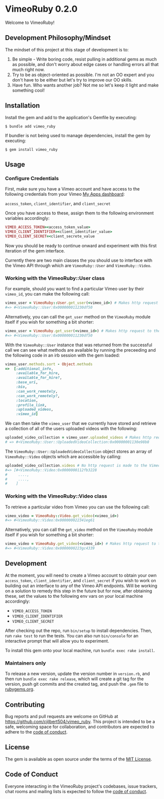 # VimeoRuby 0.2.0

Welcome to VimeoRuby!

## Development Philosophy/Mindset

The mindset of this project at this stage of development is to:
1. Be simple - Write boring code, resist pulling in additional gems as much as possible, and don't worry about edge cases or handling errors all that much right now.
2. Try to be as object-oriented as possible. I'm not an OO expert and you don't have to be either but let's try to improve our OO skills.
3. Have fun. Who wants another job? Not me so let's keep it light and make something cool!

## Installation

Install the gem and add to the application's Gemfile by executing:

    $ bundle add vimeo_ruby

If bundler is not being used to manage dependencies, install the gem by executing:

    $ gem install vimeo_ruby

## Usage

### Configure Credentials

First, make sure you have a Vimeo account and have access to the following credentials from your Vimeo [My Apps dashboard](https://developer.vimeo.com/apps):

`access_token`, `client_identifier`, and `client_secret`

Once you have access to these, assign them to the following environment variables accordingly:

```ruby
VIMEO_ACCESS_TOKEN=<access_token_value>
VIMEO_CLIENT_IDENTIFIER=<client_identifier_value>
VIMEO_CLIENT_SECRET=<client_secrete_value
```

Now you should be ready to continue onward and experiment with this first iteration of the gem interface.

Currently there are two main classes the you should use to interface with the Vimeo API through which are `VimeoRuby::User` and `VimeoRuby::Video`.

### Working with the VimeoRuby::User class

For example, should you want to find a particular Vimeo user by their `vimeo_id`, you can make the following call:
```ruby
vimeo_user = VimeoRuby::User.get_user(<vimeo_id>) # Makes http request to the Vimeo API
#=> #<VimeoRuby::User:0x000000011230df50
```

Alternatively, you can call the `get_user` method on the `VimeoRuby` module itself if you wish for something a bit shorter:
```ruby
vimeo_user = VimeoRuby.get_user(<vimeo_id>) # Makes http request to the Vimeo API
#=> #<VimeoRuby::User:0x000000011230df50
```

With the `VimeoRuby::User` instance that was returned from the successful call we can see what methods are available by running the preceeding and the following code in an irb session with the gem loaded:
```ruby
vimeo_user.methods.sort - Object.methods
=>  [:additional_info,
     :available_for_hire,
     :available_for_hire?,
     :base_uri,
     :bio,
     :can_work_remotely,
     :can_work_remotely?,
     :location,
     :profile_link,
     :uploaded_videos,
     :vimeo_id]
```

We can then take the `vimeo_user` that we currently have stored and retrieve a collection of all of the users uploaded videos with the following:
```ruby
uploaded_video_collection = vimeo_user.uploaded_videos # Makes http request to the Vimeo API
# => #<VimeoRuby::User::UploadedVideoCollection:0x00000001130e98b8
```

The `VimeoRuby::User::UploadedVideoCollection` object stores an array of `VimeoRuby::Video` objects which are accessible by calling:
```ruby
uploaded_video_collection.videos # No http request is made to the Vimeo API
#=> [#<VimeoRuby::Video:0x0000000112fb3228
#     ....,
#     ....,
#    ]
```

### Working with the VimeoRuby::Video class

To retrieve a particular video from Vimeo you can use the following call:
```ruby
vimeo_video = VimeoRuby::Video.get_video(<vimeo_id>)
#=> #<VimeoRuby::Video:0x000000022341eg61
```

Alternatively, you can call the `get_video` method on the `VimeoRuby` module itself if you wish for something a bit shorter:
```ruby
vimeo_video = VimeoRuby.get_video(<vimeo_id>) # Makes http request to the Vimeo API
#=> #<VimeoRuby::Video:0x0000000223gc4339
```

## Development

At the moment, you will need to create a Vimeo account to obtain your own `access_token`, `client_identifier`, and `client_secret` if you wish to work on building out an interface to any of the Vimeo API endpoints.
Will be working on a solution to remedy this step in the future but for now, after obtaining these, set the values to the following env vars on your local machine accordingly:
- `VIMEO_ACCESS_TOKEN`
- `VIMEO_CLIENT_IDENTIFIER`
- `VIMEO_CLIENT_SECRET`

After checking out the repo, run `bin/setup` to install dependencies. Then, run `rake test` to run the tests. You can also run `bin/console` for an interactive prompt that will allow you to experiment.

To install this gem onto your local machine, run `bundle exec rake install`. 

### Maintainers only

To release a new version, update the version number in `version.rb`, and then run `bundle exec rake release`, which will create a git tag for the version, push git commits and the created tag, and push the `.gem` file to [rubygems.org](https://rubygems.org).

## Contributing

Bug reports and pull requests are welcome on GitHub at https://github.com/cjilbert504/vimeo_ruby. This project is intended to be a safe, welcoming space for collaboration, and contributors are expected to adhere to the [code of conduct](https://github.com/cjilbert504/vimeo_ruby/blob/main/CODE_OF_CONDUCT.md).

## License

The gem is available as open source under the terms of the [MIT License](https://opensource.org/licenses/MIT).

## Code of Conduct

Everyone interacting in the VimeoRuby project's codebases, issue trackers, chat rooms and mailing lists is expected to follow the [code of conduct](https://github.com/cjilbert504/vimeo_ruby/blob/main/CODE_OF_CONDUCT.md).
